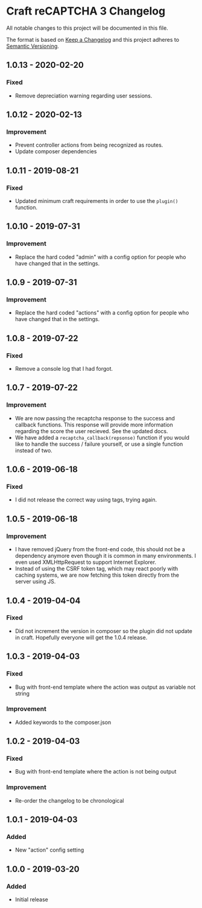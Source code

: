 # Craft reCAPTCHA 3 Changelog

All notable changes to this project will be documented in this file.

The format is based on [Keep a Changelog](http://keepachangelog.com/) and this project adheres to [Semantic Versioning](http://semver.org/).

## 1.0.13 - 2020-02-20
### Fixed
- Remove depreciation warning regarding user sessions.

## 1.0.12 - 2020-02-13
### Improvement
- Prevent controller actions from being recognized as routes.
- Update composer dependencies

## 1.0.11 - 2019-08-21
### Fixed
- Updated minimum craft requirements in order to use the `plugin()` function.

## 1.0.10 - 2019-07-31
### Improvement
- Replace the hard coded "admin" with a config option for people who have changed that in the settings.

## 1.0.9 - 2019-07-31
### Improvement
- Replace the hard coded "actions" with a config option for people who have changed that in the settings.

## 1.0.8 - 2019-07-22
### Fixed
- Remove a console log that I had forgot.

## 1.0.7 - 2019-07-22
### Improvement
- We are now passing the recaptcha response to the success and callback functions. This response will provide more information regarding the score the user recieved. See the updated docs.
- We have added a `recaptcha_callback(repsonse)` function if you would like to handle the success / failure yourself, or use a single function instead of two.

## 1.0.6 - 2019-06-18
### Fixed
- I did not release the correct way using tags, trying again.

## 1.0.5 - 2019-06-18
### Improvement
- I have removed jQuery from the front-end code, this should not be a dependency anymore even though it is common in many environments. I even used XMLHttpRequest to support Internet Explorer.
- Instead of using the CSRF token tag, which may react poorly with caching systems, we are now fetching this token directly from the server using JS.

## 1.0.4 - 2019-04-04
### Fixed
- Did not increment the version in composer so the plugin did not update in craft. Hopefully everyone will get the 1.0.4 release.

## 1.0.3 - 2019-04-03
### Fixed
- Bug with front-end template where the action was output as variable not string

### Improvement
- Added keywords to the composer.json

## 1.0.2 - 2019-04-03
### Fixed
- Bug with front-end template where the action is not being output

### Improvement
- Re-order the changelog to be chronological

## 1.0.1 - 2019-04-03
### Added
- New "action" config setting

## 1.0.0 - 2019-03-20
### Added
- Initial release
